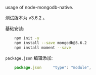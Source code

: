 
usage of node-mongodb-native.

测试版本为 v3.6.2 。

基础安装:
```sh
    npm init -y
    npm install --save mongodb@3.6.2
    npm install moment --save
```

`package.json` 编辑添加:
```js
    package.json     "type": "module",
```
